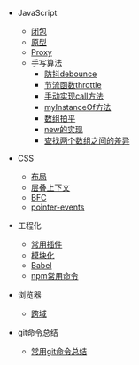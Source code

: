 - JavaScript
  - [闭包](closure.md)
  - [原型](prototype.md)
  - [Proxy](JS/Proxy.md)
  - 手写算法
    - [防抖debounce](algorithm/debounce.md)
    - [节流函数throttle](algorithm/throttle.md)
    - [手动实现call方法](algorithm/myCall.md)
    - [myInstanceOf方法](algorithm/myInstanceof.md)
    - [数组拍平](algorithm/数组拍平.md)
    - [new的实现](algorithm/new.md)
    - [查找两个数组之间的差异](algorithm/difference.md)
    <!-- - [手动实现深拷贝](algorithm/deepClone.md) -->

- CSS
  - [布局](layout.md)
  - [层叠上下文](CSS/层叠上下文.md)
  - [BFC](CSS/BFC.md)
  - [pointer-events](CSS/pointer-events.md)
  <!-- - [属性选择器](CSS/属性选择器.md) -->

- 工程化
  - [常用插件](工程化/前端常用资源收集.md)
  - [模块化](工程化/模块化.md)
  - [Babel](工程化/Babel.md)
  - [npm常用命令](工程化/npm常用命令.md)

- 浏览器
  - [跨域](浏览器/跨域.md)

- git命令总结
  - [常用git命令总结](git/index.md)